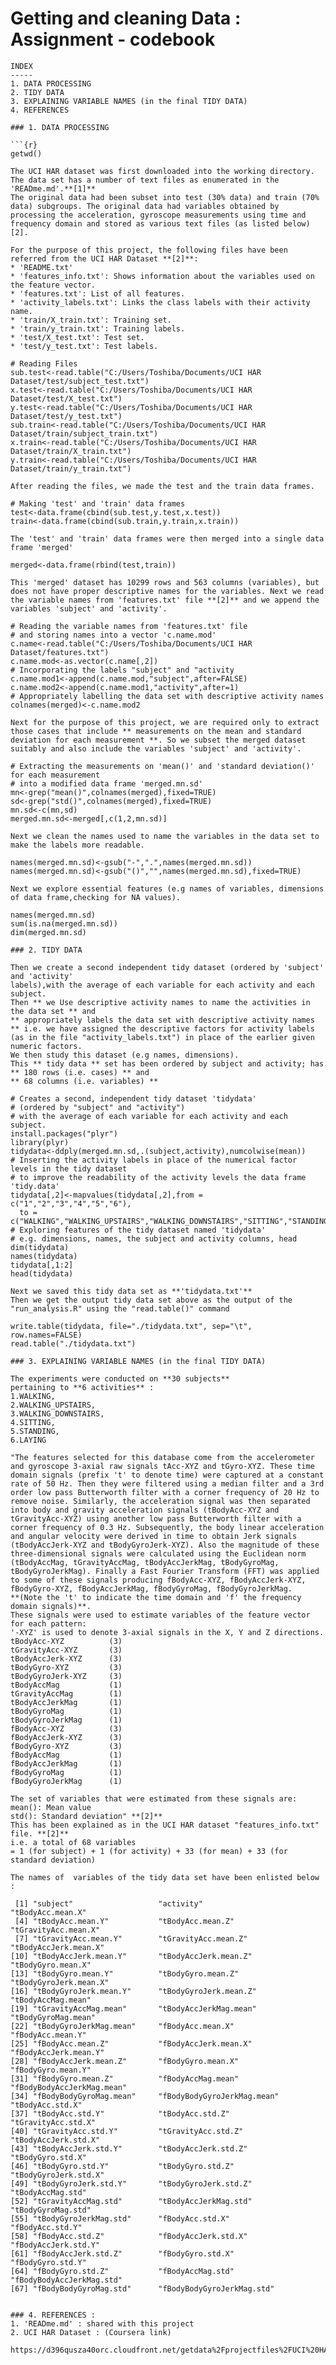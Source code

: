 Getting and cleaning Data : Assignment - codebook
==================================================
```
INDEX
-----
1. DATA PROCESSING 
2. TIDY DATA
3. EXPLAINING VARIABLE NAMES (in the final TIDY DATA)
4. REFERENCES

### 1. DATA PROCESSING

```{r}
getwd()
```
```
The UCI HAR dataset was first downloaded into the working directory.
The data set has a number of text files as enumerated in the 'READme.md'.**[1]**
The original data had been subset into test (30% data) and train (70% data) subgroups. The original data had variables obtained by processing the acceleration, gyroscope measurements using time and frequency domain and stored as various text files (as listed below) [2].

For the purpose of this project, the following files have been referred from the UCI HAR Dataset **[2]**:
* 'README.txt'
* 'features_info.txt': Shows information about the variables used on the feature vector.
* 'features.txt': List of all features.
* 'activity_labels.txt': Links the class labels with their activity name.
* 'train/X_train.txt': Training set.
* 'train/y_train.txt': Training labels.
* 'test/X_test.txt': Test set.
* 'test/y_test.txt': Test labels.
```
```{r}
# Reading Files
sub.test<-read.table("C:/Users/Toshiba/Documents/UCI HAR Dataset/test/subject_test.txt")
x.test<-read.table("C:/Users/Toshiba/Documents/UCI HAR Dataset/test/X_test.txt")
y.test<-read.table("C:/Users/Toshiba/Documents/UCI HAR Dataset/test/y_test.txt")
sub.train<-read.table("C:/Users/Toshiba/Documents/UCI HAR Dataset/train/subject_train.txt")
x.train<-read.table("C:/Users/Toshiba/Documents/UCI HAR Dataset/train/X_train.txt")
y.train<-read.table("C:/Users/Toshiba/Documents/UCI HAR Dataset/train/y_train.txt")
```
```
After reading the files, we made the test and the train data frames. 
```
```{r}
# Making 'test' and 'train' data frames
test<-data.frame(cbind(sub.test,y.test,x.test))
train<-data.frame(cbind(sub.train,y.train,x.train))
```
```
The 'test' and 'train' data frames were then merged into a single data frame 'merged'
```
```{r}
merged<-data.frame(rbind(test,train))
```
```
This 'merged' dataset has 10299 rows and 563 columns (variables), but does not have proper descriptive names for the variables. Next we read the variable names from 'features.txt' file **[2]** and we append the variables 'subject' and 'activity'.
```
```{r}
# Reading the variable names from 'features.txt' file 
# and storing names into a vector 'c.name.mod'
c.name<-read.table("C:/Users/Toshiba/Documents/UCI HAR Dataset/features.txt")
c.name.mod<-as.vector(c.name[,2])
# Incorporating the labels "subject" and "activity
c.name.mod1<-append(c.name.mod,"subject",after=FALSE)
c.name.mod2<-append(c.name.mod1,"activity",after=1)
# Appropriately labelling the data set with descriptive activity names
colnames(merged)<-c.name.mod2
```
```
Next for the purpose of this project, we are required only to extract those cases that include ** measurements on the mean and standard deviation for each measurement **. So we subset the merged dataset suitably and also include the variables 'subject' and 'activity'.
```
```{r}
# Extracting the measurements on 'mean()' and 'standard deviation()' for each measurement
# into a modified data frame 'merged.mn.sd'
mn<-grep("mean()",colnames(merged),fixed=TRUE)
sd<-grep("std()",colnames(merged),fixed=TRUE)
mn.sd<-c(mn,sd)
merged.mn.sd<-merged[,c(1,2,mn.sd)]
```
```
Next we clean the names used to name the variables in the data set to make the labels more readable.
```
```{r}
names(merged.mn.sd)<-gsub("-",".",names(merged.mn.sd))
names(merged.mn.sd)<-gsub("()","",names(merged.mn.sd),fixed=TRUE)
```
```
Next we explore essential features (e.g names of variables, dimensions of data frame,checking for NA values).
```
```{r}
names(merged.mn.sd)
sum(is.na(merged.mn.sd))
dim(merged.mn.sd)
```
```
### 2. TIDY DATA

Then we create a second independent tidy dataset (ordered by 'subject' and 'activity' 
labels),with the average of each variable for each activity and each subject.       
Then ** we Use descriptive activity names to name the activities in the data set ** and
** appropriately labels the data set with descriptive activity names ** i.e. we have assigned the descriptive factors for activity labels (as in the file "activity_labels.txt") in place of the earlier given numeric factors.
We then study this dataset (e.g names, dimensions).
This ** tidy data ** set has been ordered by subject and activity; has 
** 180 rows (i.e. cases) ** and 
** 68 columns (i.e. variables) **
```
```{r}
# Creates a second, independent tidy dataset 'tidydata' 
# (ordered by "subject" and "activity")
# with the average of each variable for each activity and each subject.
install.packages("plyr")
library(plyr)
tidydata<-ddply(merged.mn.sd,.(subject,activity),numcolwise(mean))
# Inserting the activity labels in place of the numerical factor levels in the tidy dataset 
# to improve the readability of the activity levels the data frame 'tidy.data' 
tidydata[,2]<-mapvalues(tidydata[,2],from = c("1","2","3","4","5","6"),
  to = c("WALKING","WALKING_UPSTAIRS","WALKING_DOWNSTAIRS","SITTING","STANDING","LAYING"))
# Exploring features of the tidy dataset named 'tidydata'
# e.g. dimensions, names, the subject and activity columns, head
dim(tidydata)
names(tidydata)
tidydata[,1:2]
head(tidydata)
```
```
Next we saved this tidy data set as **'tidydata.txt'**
Then we get the output tidy data set above as the output of the "run_analysis.R" using the "read.table()" command
```
```{r}
write.table(tidydata, file="./tidydata.txt", sep="\t", row.names=FALSE)
read.table("./tidydata.txt")
```
```
### 3. EXPLAINING VARIABLE NAMES (in the final TIDY DATA)

The experiments were conducted on **30 subjects** 
pertaining to **6 activities** :
1.WALKING, 
2.WALKING_UPSTAIRS, 
3.WALKING_DOWNSTAIRS, 
4.SITTING, 
5.STANDING, 
6.LAYING
 
"The features selected for this database come from the accelerometer and gyroscope 3-axial raw signals tAcc-XYZ and tGyro-XYZ. These time domain signals (prefix 't' to denote time) were captured at a constant rate of 50 Hz. Then they were filtered using a median filter and a 3rd order low pass Butterworth filter with a corner frequency of 20 Hz to remove noise. Similarly, the acceleration signal was then separated into body and gravity acceleration signals (tBodyAcc-XYZ and tGravityAcc-XYZ) using another low pass Butterworth filter with a corner frequency of 0.3 Hz. Subsequently, the body linear acceleration and angular velocity were derived in time to obtain Jerk signals (tBodyAccJerk-XYZ and tBodyGyroJerk-XYZ). Also the magnitude of these three-dimensional signals were calculated using the Euclidean norm (tBodyAccMag, tGravityAccMag, tBodyAccJerkMag, tBodyGyroMag, tBodyGyroJerkMag). Finally a Fast Fourier Transform (FFT) was applied to some of these signals producing fBodyAcc-XYZ, fBodyAccJerk-XYZ, fBodyGyro-XYZ, fBodyAccJerkMag, fBodyGyroMag, fBodyGyroJerkMag. 
**(Note the 't' to indicate the time domain and 'f' the frequency domain signals)**. 
These signals were used to estimate variables of the feature vector for each pattern:  
'-XYZ' is used to denote 3-axial signals in the X, Y and Z directions.
tBodyAcc-XYZ          (3)
tGravityAcc-XYZ       (3)
tBodyAccJerk-XYZ      (3)
tBodyGyro-XYZ         (3)
tBodyGyroJerk-XYZ     (3)
tBodyAccMag           (1)
tGravityAccMag        (1)
tBodyAccJerkMag       (1)
tBodyGyroMag          (1)
tBodyGyroJerkMag      (1)
fBodyAcc-XYZ          (3)
fBodyAccJerk-XYZ      (3)
fBodyGyro-XYZ         (3)
fBodyAccMag           (1)
fBodyAccJerkMag       (1)
fBodyGyroMag          (1)
fBodyGyroJerkMag      (1)

The set of variables that were estimated from these signals are: 
mean(): Mean value
std(): Standard deviation" **[2]**
This has been explained as in the UCI HAR dataset "features_info.txt" file. **[2]**
i.e. a total of 68 variables 
= 1 (for subject) + 1 (for activity) + 33 (for mean) + 33 (for standard deviation)

The names of  variables of the tidy data set have been enlisted below :

 [1] "subject"                   "activity"                  "tBodyAcc.mean.X"          
 [4] "tBodyAcc.mean.Y"           "tBodyAcc.mean.Z"           "tGravityAcc.mean.X"       
 [7] "tGravityAcc.mean.Y"        "tGravityAcc.mean.Z"        "tBodyAccJerk.mean.X"      
[10] "tBodyAccJerk.mean.Y"       "tBodyAccJerk.mean.Z"       "tBodyGyro.mean.X"         
[13] "tBodyGyro.mean.Y"          "tBodyGyro.mean.Z"          "tBodyGyroJerk.mean.X"     
[16] "tBodyGyroJerk.mean.Y"      "tBodyGyroJerk.mean.Z"      "tBodyAccMag.mean"         
[19] "tGravityAccMag.mean"       "tBodyAccJerkMag.mean"      "tBodyGyroMag.mean"        
[22] "tBodyGyroJerkMag.mean"     "fBodyAcc.mean.X"           "fBodyAcc.mean.Y"          
[25] "fBodyAcc.mean.Z"           "fBodyAccJerk.mean.X"       "fBodyAccJerk.mean.Y"      
[28] "fBodyAccJerk.mean.Z"       "fBodyGyro.mean.X"          "fBodyGyro.mean.Y"         
[31] "fBodyGyro.mean.Z"          "fBodyAccMag.mean"          "fBodyBodyAccJerkMag.mean" 
[34] "fBodyBodyGyroMag.mean"     "fBodyBodyGyroJerkMag.mean" "tBodyAcc.std.X"           
[37] "tBodyAcc.std.Y"            "tBodyAcc.std.Z"            "tGravityAcc.std.X"        
[40] "tGravityAcc.std.Y"         "tGravityAcc.std.Z"         "tBodyAccJerk.std.X"       
[43] "tBodyAccJerk.std.Y"        "tBodyAccJerk.std.Z"        "tBodyGyro.std.X"          
[46] "tBodyGyro.std.Y"           "tBodyGyro.std.Z"           "tBodyGyroJerk.std.X"      
[49] "tBodyGyroJerk.std.Y"       "tBodyGyroJerk.std.Z"       "tBodyAccMag.std"          
[52] "tGravityAccMag.std"        "tBodyAccJerkMag.std"       "tBodyGyroMag.std"         
[55] "tBodyGyroJerkMag.std"      "fBodyAcc.std.X"            "fBodyAcc.std.Y"           
[58] "fBodyAcc.std.Z"            "fBodyAccJerk.std.X"        "fBodyAccJerk.std.Y"       
[61] "fBodyAccJerk.std.Z"        "fBodyGyro.std.X"           "fBodyGyro.std.Y"          
[64] "fBodyGyro.std.Z"           "fBodyAccMag.std"           "fBodyBodyAccJerkMag.std"  
[67] "fBodyBodyGyroMag.std"      "fBodyBodyGyroJerkMag.std" 


### 4. REFERENCES :
1. 'READme.md' : shared with this project
2. UCI HAR Dataset : (Coursera link)
   https://d396qusza40orc.cloudfront.net/getdata%2Fprojectfiles%2FUCI%20HAR%20Dataset.zip
```

